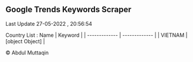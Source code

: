 

## Google Trends Keywords Scraper 
 
Last Update 27-05-2022 , 20:56:54

Country List :
 Name  | Keyword |
| ------------- | ------------- |
| VIETNAM | [object Object] |



© Abdul Muttaqin 
